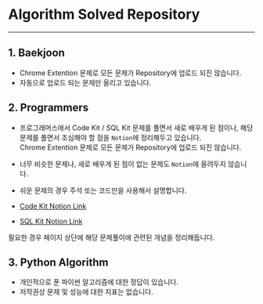 # Algorithm Solved Repository


- - -

## 1. Baekjoon
- Chrome Extention 문제로 모든 문제가 Repository에 업로드 되진 않습니다.
- 자동으로 업로드 되는 문제만 올리고 있습니다.


## 2. Programmers

- 프로그래머스에서 Code Kit / SQL Kit 문제를 풀면서 새로 배우게 된 점이나, 해당 문제를 풀면서 조심해야 할 점을 `Notion`에 정리해두고 있습니다.    
Chrome Extention 문제로 모든 문제가 Repository에 업로드 되진 않습니다.    

- 너무 비슷한 문제나, 새로 배우게 된 점이 없는 문제도 `Notion`에 올려두지 않습니다.
- 쉬운 문제의 경우 주석 또는 코드만을 사용해서 설명합니다.

- [Code Kit Notion Link](https://2inlee.notion.site/CODE-KIT-668319e277974df88fe281022c61e3a3?pvs=4)
- [SQL Kit Notion Link](https://2inlee.notion.site/SQL-Kit-8620f69e05bb43c78521f50938b8f62a?pvs=4)


필요한 경우 페이지 상단에 해당 문제풀이에 관련된 개념을 정리해둡니다.

## 3. Python Algorithm

- 개인적으로 푼 파이썬 알고리즘에 대한 정답이 있습니다.
- 저작권상 문제 및 성능에 대한 지표는 없습니다.


